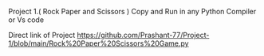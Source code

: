 Project 1.( Rock Paper and Scissors )
Copy and Run in any Python Compiler or Vs code


Direct link of Project 
https://github.com/Prashant-77/Project-1/blob/main/Rock%20Paper%20Scissors%20Game.py
